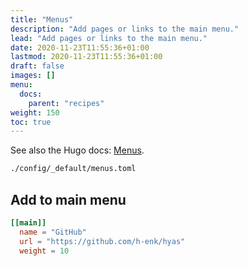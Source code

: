 ```yaml
---
title: "Menus"
description: "Add pages or links to the main menu."
lead: "Add pages or links to the main menu."
date: 2020-11-23T11:55:36+01:00
lastmod: 2020-11-23T11:55:36+01:00
draft: false
images: []
menu:
  docs:
    parent: "recipes"
weight: 150
toc: true
---
```


See also the Hugo docs: [Menus](https://gohugo.io/content-management/menus/).

```bash
./config/_default/menus.toml
```

## Add to main menu

```toml
[[main]]
  name = "GitHub"
  url = "https://github.com/h-enk/hyas"
  weight = 10
```
